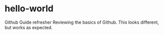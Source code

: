# hello-world
Github Guide refresher
Reviewing the basics of Github.  This looks different, but works as expected.
